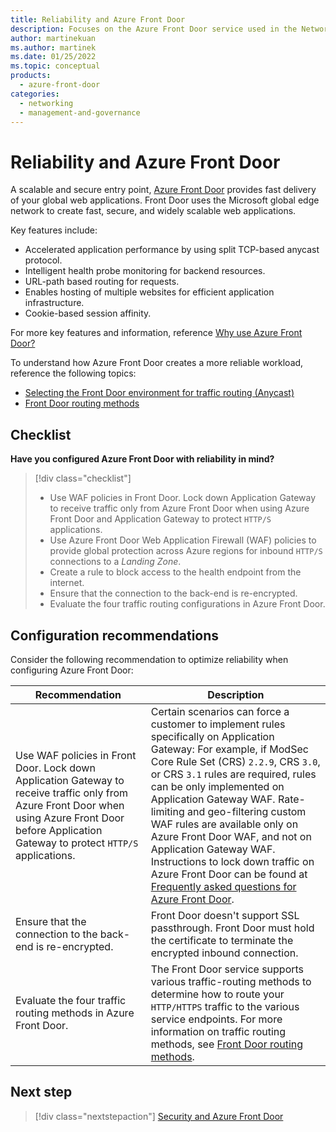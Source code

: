 ```yaml
---
title: Reliability and Azure Front Door
description: Focuses on the Azure Front Door service used in the Networking solution to provide best-practice and configuration recommendations related to Reliability.
author: martinekuan
ms.author: martinek
ms.date: 01/25/2022
ms.topic: conceptual
products:
  - azure-front-door
categories:
  - networking
  - management-and-governance
---
```


# Reliability and Azure Front Door

A scalable and secure entry point, [Azure Front Door](/azure/frontdoor/) provides fast delivery of your global web applications. Front Door uses the Microsoft global edge network to create fast, secure, and widely scalable web applications.

Key features include:

- Accelerated application performance by using split TCP-based anycast protocol.
- Intelligent health probe monitoring for backend resources.
- URL-path based routing for requests.
- Enables hosting of multiple websites for efficient application infrastructure.
- Cookie-based session affinity.

For more key features and information, reference [Why use Azure Front Door?](/azure/frontdoor/front-door-overview#why-use-azure-front-door)

To understand how Azure Front Door creates a more reliable workload, reference the following topics:

- [Selecting the Front Door environment for traffic routing (Anycast)](/azure/frontdoor/front-door-routing-architecture#selecting-the-front-door-environment-for-traffic-routing-anycast)
- [Front Door routing methods](/azure/frontdoor/front-door-routing-methods)

## Checklist

**Have you configured Azure Front Door with reliability in mind?**

> [!div class="checklist"]
> - Use WAF policies in Front Door. Lock down Application Gateway to receive traffic only from Azure Front Door when using Azure Front Door and Application Gateway to protect `HTTP/S` applications.
> - Use Azure Front Door Web Application Firewall (WAF) policies to provide global protection across Azure regions for inbound `HTTP/S` connections to a *Landing Zone*.
> - Create a rule to block access to the health endpoint from the internet.
> - Ensure that the connection to the back-end is re-encrypted.
> - Evaluate the four traffic routing configurations in Azure Front Door.

## Configuration recommendations

Consider the following recommendation to optimize reliability when configuring Azure Front Door:

|Recommendation|Description|
|--------------|-----------|
|Use WAF policies in Front Door. Lock down Application Gateway to receive traffic only from Azure Front Door when using Azure Front Door before Application Gateway to protect `HTTP/S` applications.|Certain scenarios can force a customer to implement rules specifically on Application Gateway: For example, if ModSec Core Rule Set (CRS) `2.2.9`, CRS `3.0`, or CRS `3.1` rules are required, rules can be only implemented on Application Gateway WAF. Rate-limiting and geo-filtering custom WAF rules are available only on Azure Front Door WAF, and not on Application Gateway WAF. Instructions to lock down traffic on Azure Front Door can be found at [Frequently asked questions for Azure Front Door](/azure/frontdoor/front-door-faq#how-do-i-lock-down-the-access-to-my-backend-to-only-azure-front-door-).|
|Ensure that the connection to the back-end is re-encrypted.|Front Door doesn't support SSL passthrough. Front Door must hold the certificate to terminate the encrypted inbound connection.|
|Evaluate the four traffic routing methods in Azure Front Door.|The Front Door service supports various traffic-routing methods to determine how to route your `HTTP/HTTPS` traffic to the various service endpoints. For more information on traffic routing methods, see [Front Door routing methods](/azure/frontdoor/routing-methods).|

## Next step

> [!div class="nextstepaction"]
> [Security and Azure Front Door](security.md)
